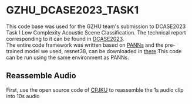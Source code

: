 # GZHU_DCASE2023_TASK1
This code base was used for the GZHU team's submission to DCASE2023 Task I Low Complexity Acoustic Scene Classification. The technical report corresponding to it can be found in [DCASE2023](https://dcase.community/challenge2023/task-low-complexity-acoustic-scene-classification).\
The entire code framework was written based on [PANNs](https://github.com/qiuqiangkong/audioset_tagging_cnn) and the pre-trained model we used, resnet38, can be downloaded in [there](https://zenodo.org/record/3987831).This code can be run using the same environment as PANNs.
## Reassemble Audio
First, use the open source code of [CPJKU](https://github.com/CPJKU/cpjku_dcase22) to reassemble the 1s audio clip into 10s audio
